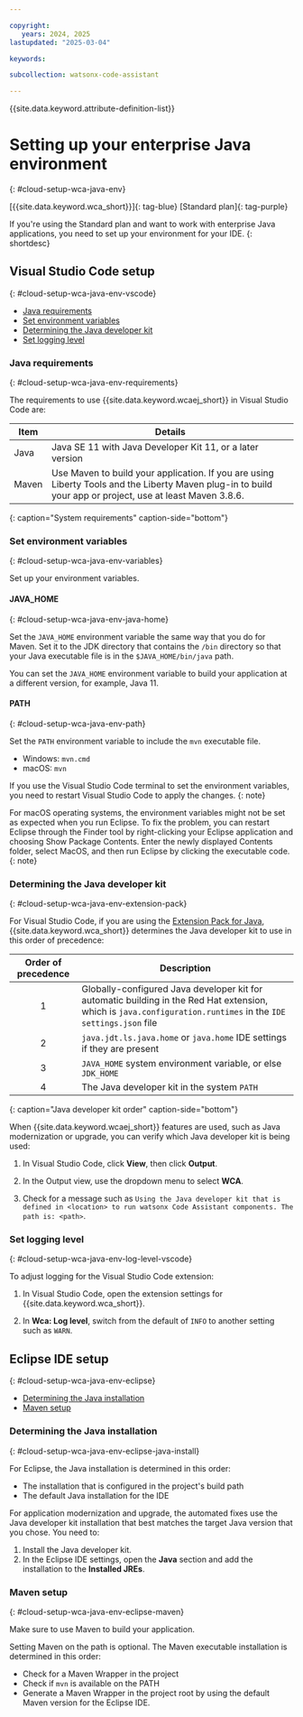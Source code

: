 ```yaml
---

copyright:
   years: 2024, 2025
lastupdated: "2025-03-04"

keywords:

subcollection: watsonx-code-assistant

---
```


{{site.data.keyword.attribute-definition-list}}

# Setting up your enterprise Java environment
{: #cloud-setup-wca-java-env}

[{{site.data.keyword.wca_short}}]{: tag-blue} [Standard plan]{: tag-purple} 

If you're using the Standard plan and want to work with enterprise Java applications, you need to set up your environment for your IDE.
{: shortdesc}

## Visual Studio Code setup
{: #cloud-setup-wca-java-env-vscode}

- [Java requirements](#cloud-setup-wca-java-env-requirements)
- [Set environment variables](#cloud-setup-wca-java-env-variables)
- [Determining the Java developer kit](#cloud-setup-wca-java-env-extension-pack)
- [Set logging level](#cloud-setup-wca-java-env-log-level-vscode)

### Java requirements
{: #cloud-setup-wca-java-env-requirements}

The requirements to use {{site.data.keyword.wcaej_short}} in Visual Studio Code are:

| Item | Details |
| --- | --- |
| Java | Java SE 11 with Java Developer Kit 11, or a later version |
| Maven | Use Maven to build your application. If you are using Liberty Tools and the Liberty Maven plug-in to build your app or project, use at least Maven 3.8.6. |
{: caption="System requirements" caption-side="bottom"}

### Set environment variables
{: #cloud-setup-wca-java-env-variables}

Set up your environment variables.

#### JAVA_HOME
{: #cloud-setup-wca-java-env-java-home}

Set the `JAVA_HOME` environment variable the same way that you do for Maven. Set it to the JDK directory that contains the `/bin` directory so that your Java executable file is in the `$JAVA_HOME/bin/java` path.

You can set the `JAVA_HOME` environment variable to build your application at a different version, for example, Java 11.

#### PATH
{: #cloud-setup-wca-java-env-path}

Set the `PATH` environment variable to include the `mvn` executable file.
- Windows: `mvn.cmd`
- macOS: `mvn`

If you use the Visual Studio Code terminal to set the environment variables, you need to restart Visual Studio Code to apply the changes.
{: note}

For macOS operating systems, the environment variables might not be set as expected when you run Eclipse. To fix the problem, you can restart Eclipse through the Finder tool by right-clicking your Eclipse application and choosing Show Package Contents. Enter the newly displayed Contents folder, select MacOS, and then run Eclipse by clicking the executable code.
{: note}

### Determining the Java developer kit
{: #cloud-setup-wca-java-env-extension-pack}

For Visual Studio Code, if you are using the [Extension Pack for Java](https://marketplace.visualstudio.com/items?itemName=vscjava.vscode-java-pack), {{site.data.keyword.wca_short}} determines the Java developer kit to use in this order of precedence:



| Order of precedence | Description |
| :---: | --- |
| 1 | Globally-configured Java developer kit for automatic building in the Red Hat extension, which is `java.configuration.runtimes` in the `IDE settings.json` file |
| 2 | `java.jdt.ls.java.home` or `java.home` IDE settings if they are present |
| 3 | `JAVA_HOME` system environment variable, or else `JDK_HOME` |
| 4 | The Java developer kit in the system `PATH` |
{: caption="Java developer kit order" caption-side="bottom"}

When {{site.data.keyword.wcaej_short}} features are used, such as Java modernization or upgrade, you can verify which Java developer kit is being used:

1. In Visual Studio Code, click **View**, then click **Output**.

1. In the Output view, use the dropdown menu to select **WCA**.

1. Check for a message such as `Using the Java developer kit that is defined in <location> to run watsonx Code Assistant components. The path is: <path>`.



### Set logging level
{: #cloud-setup-wca-java-env-log-level-vscode}

To adjust logging for the Visual Studio Code extension:

1. In Visual Studio Code, open the extension settings for {{site.data.keyword.wca_short}}.

1. In **Wca: Log level**, switch from the default of `INFO` to another setting such as `WARN`.

## Eclipse IDE setup
{: #cloud-setup-wca-java-env-eclipse}

- [Determining the Java installation](#cloud-setup-wca-java-env-eclipse-java-install)
- [Maven setup](#cloud-setup-wca-java-env-eclipse-maven)

### Determining the Java installation
{: #cloud-setup-wca-java-env-eclipse-java-install}

For Eclipse, the Java installation is determined in this order:
- The installation that is configured in the project's build path
- The default Java installation for the IDE

For application modernization and upgrade, the automated fixes use the Java developer kit installation that best matches the target Java version that you chose. You need to:
1. Install the Java developer kit.
1. In the Eclipse IDE settings, open the **Java** section and add the installation to the **Installed JREs**.

### Maven setup
{: #cloud-setup-wca-java-env-eclipse-maven}

Make sure to use Maven to build your application.

Setting Maven on the path is optional. The Maven executable installation is determined in this order:
- Check for a Maven Wrapper in the project
- Check if `mvn` is available on the PATH
- Generate a Maven Wrapper in the project root by using the default Maven version for the Eclipse IDE.

